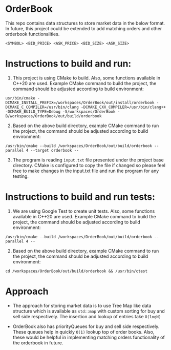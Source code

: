 # OrderBook

This repo contains data structures to store market data in the below format. In future, this project could be extended to add matching orders and other orderbook functionalities.

```
<SYMBOL> <BID_PRICE> <ASK_PRICE> <BID_SIZE> <ASK_SIZE>
```

# Instructions to build and run:
1) This project is using CMake to build. Also, some functions available in C++20 are used. Example CMake command to build the project, the command should be adjusted according to build environment:
```
usr/bin/cmake -DCMAKE_INSTALL_PREFIX=/workspaces/OrderBook/out/install/orderbook -DCMAKE_C_COMPILER=/usr/bin/clang -DCMAKE_CXX_COMPILER=/usr/bin/clang++ -DCMAKE_BUILD_TYPE=Debug -S/workspaces/OrderBook -B/workspaces/OrderBook/out/build/orderbook
```

2) Based on the above build directory, example CMake command to run the project, the command should be adjusted according to build environment:
```
/usr/bin/cmake --build /workspaces/OrderBook/out/build/orderbook --parallel 4 --target orderbook --
```

3) The program is reading `input.txt` file presented under the project base directory. CMake is configured to copy the file if changed so please feel free to make changes in the input.txt file and run the program for any testing.

# Instructions to build and run tests:
1) We are using Google Test to create unit tests. Also, some functions available in C++20 are used. Example CMake command to build the project, the command should be adjusted according to build environment:
```
/usr/bin/cmake --build /workspaces/OrderBook/out/build/orderbook --parallel 4 --
``` 

2) Based on the above build directory, example CMake command to run the project, the command should be adjusted according to build environment:
```
cd /workspaces/OrderBook/out/build/orderbook && /usr/bin/ctest
```

# Approach
- The approach for storing market data is to use Tree Map like data structure which is available as `std::map` with custom sorting for buy and sell side respectively. The insertion and lookup of entries take `O(logN)` 

- OrderBook also has priorityQueues for buy and sell side respectively. These queues help in quickly `O(1)` lookup top of order books. Also, these would be helpful in implementing matching orders functionality of the orderbook in future.